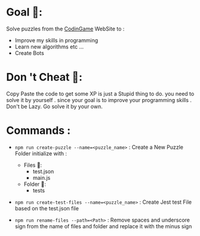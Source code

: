 # Goal 🎯: 
Solve  puzzles from the <a href="https://www.codingame.com/home">CodinGame</a> WebSite to :
- Improve my skills in programming 
- Learn new  algorithms etc ...
- Create Bots 

# Don 't Cheat 🚫:  
Copy Paste the code to get some XP is just a Stupid thing to do. 
you need to solve it by yourself . since your goal is to improve your programming skills .
Don't be Lazy. Go solve it by your own.

# Commands :

-   `npm run create-puzzle --name=<puzzle_name>` :
    Create a New Puzzle Folder initialize with :

    -   Files 📜:
        -   test.json
        -   main.js
    -   Folder 📁:
        -   tests

-   `npm run create-test-files --name=<puzzle_name>` :
    Create Jest test File based on the test.json file

-   `npm run rename-files --path=<Path>` :
    Remove spaces and underscore sign from the name of files and folder and replace it with the minus sign
